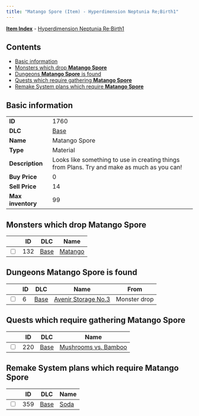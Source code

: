 ```yaml
---
title: "Matango Spore (Item) - Hyperdimension Neptunia Re;Birth1"
---
```


[**Item Index**](/neptunia/rb1/item/index.html) - [Hyperdimension Neptunia Re;Birth1](/neptunia/rb1)

## Contents

- [Basic information](#basic-information)
- [Monsters which drop **Matango Spore**](#monsters-which-drop-matango-spore)
- [Dungeons **Matango Spore** is found](#dungeons-matango-spore-is-found)
- [Quests which require gathering **Matango Spore**](#quests-which-require-gathering-matango-spore)
- [Remake System plans which require **Matango Spore**](#remake-system-plans-which-require-matango-spore)

## Basic information

|   |   |
| -- | -- |
| **ID** | 1760 |
| **DLC** | [Base](/neptunia/rb1/dlc/1-base.html) |
| **Name** | Matango Spore |
| **Type** | Material |
| **Description** | Looks like something to use in creating things from Plans. Try and make as much as you can! |
| **Buy Price** | 0 |
| **Sell Price** | 14 |
| **Max inventory** | 99 |


## Monsters which drop **Matango Spore**

|    | ID | DLC | Name |
| -- | -- | --- | ---- |
| <input type="checkbox" id="rb1-monster-1-132" class="trackbox" /> | 132 | [Base](/neptunia/rb1/dlc/1-base.html) | [Matango](/neptunia/rb1/monster/1-132-matango.html) |


## Dungeons **Matango Spore** is found

|    | ID | DLC | Name | From |
| -- | -- | --- | ---- | ---- |
| <input type="checkbox" id="rb1-dungeon-1-6" class="trackbox" /> | 6 | [Base](/neptunia/rb1/dlc/1-base.html) | [Avenir Storage No.3](/neptunia/rb1/dungeon/1-6-avenir-storage-no-3.html) | Monster drop |


## Quests which require gathering **Matango Spore**

|    | ID | DLC | Name |
| -- | -- | --- | ---- |
| <input type="checkbox" id="rb1-quest-1-220" class="trackbox" /> | 220 | [Base](/neptunia/rb1/dlc/1-base.html) | [Mushrooms vs. Bamboo](/neptunia/rb1/quest/1-220-mushrooms-vs-bamboo.html) |


## Remake System plans which require **Matango Spore**

|    | ID | DLC | Name |
| -- | -- | --- | ---- |
| <input type="checkbox" id="rb1-quest-1-359" class="trackbox" /> | 359 | [Base](/neptunia/rb1/dlc/1-base.html) | [Soda](/neptunia/rb1/quest/1-359-soda.html) |
